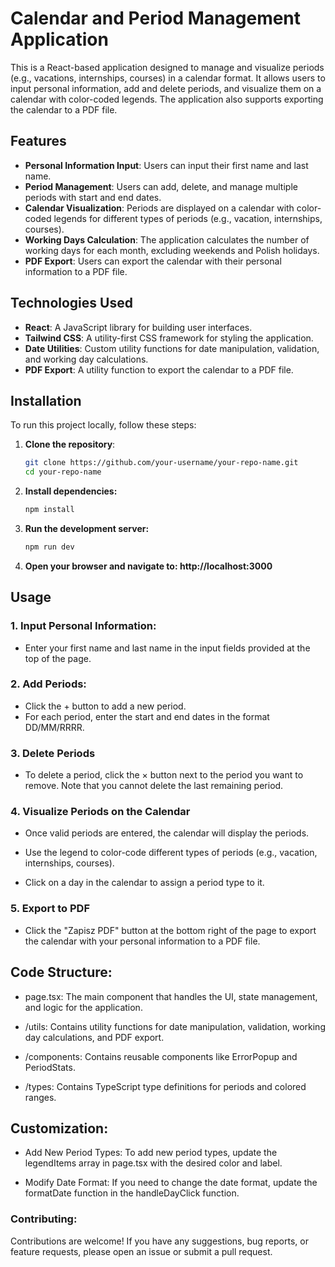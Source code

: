 # Calendar and Period Management Application

This is a React-based application designed to manage and visualize periods (e.g., vacations, internships, courses) in a calendar format. It allows users to input personal information, add and delete periods, and visualize them on a calendar with color-coded legends. The application also supports exporting the calendar to a PDF file.

## Features

- **Personal Information Input**: Users can input their first name and last name.
- **Period Management**: Users can add, delete, and manage multiple periods with start and end dates.
- **Calendar Visualization**: Periods are displayed on a calendar with color-coded legends for different types of periods (e.g., vacation, internships, courses).
- **Working Days Calculation**: The application calculates the number of working days for each month, excluding weekends and Polish holidays.
- **PDF Export**: Users can export the calendar with their personal information to a PDF file.

## Technologies Used

- **React**: A JavaScript library for building user interfaces.
- **Tailwind CSS**: A utility-first CSS framework for styling the application.
- **Date Utilities**: Custom utility functions for date manipulation, validation, and working day calculations.
- **PDF Export**: A utility function to export the calendar to a PDF file.

## Installation

To run this project locally, follow these steps:

1. **Clone the repository**:
   ```bash
   git clone https://github.com/your-username/your-repo-name.git
   cd your-repo-name

2. **Install dependencies:**
    ```bash
   npm install
3. **Run the development server:**
    ```bash
   npm run dev
4. **Open your browser and navigate to: http://localhost:3000**


## Usage

### 1. Input Personal Information:

* Enter your first name and last name in the input fields provided at the top of the page.

### 2. Add Periods:

*    Click the + button to add a new period.
* For each period, enter the start and end dates in the format DD/MM/RRRR.

### 3. Delete Periods

*    To delete a period, click the × button next to the period you want to remove. Note that you cannot delete the last remaining period.

### 4. Visualize Periods on the Calendar

* Once valid periods are entered, the calendar will display the periods.

* Use the legend to color-code different types of periods (e.g., vacation, internships, courses).

* Click on a day in the calendar to assign a period type to it.

### 5. Export to PDF

*    Click the "Zapisz PDF" button at the bottom right of the page to export the calendar with your personal information to a PDF file.

## Code Structure:

* page.tsx: The main component that handles the UI, state management, and logic for the application.

* /utils: Contains utility functions for date manipulation, validation, working day calculations, and PDF export.

* /components: Contains reusable components like ErrorPopup and PeriodStats.

* /types: Contains TypeScript type definitions for periods and colored ranges.

## Customization:

* Add New Period Types: To add new period types, update the legendItems array in page.tsx with the desired color and label.

* Modify Date Format: If you need to change the date format, update the formatDate function in the handleDayClick function.

### Contributing:

Contributions are welcome! If you have any suggestions, bug reports, or feature requests, please open an issue or submit a pull request.
